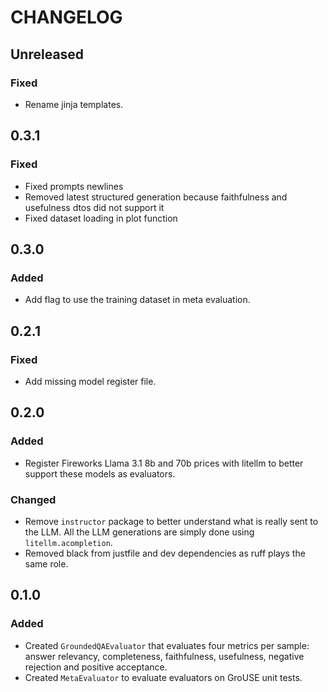 # CHANGELOG

## Unreleased

### Fixed

- Rename jinja templates.

## 0.3.1

### Fixed

- Fixed prompts newlines
- Removed latest structured generation because faithfulness and usefulness dtos did not support it
- Fixed dataset loading in plot function

## 0.3.0

### Added

- Add flag to use the training dataset in meta evaluation.

## 0.2.1

### Fixed

- Add missing model register file.

## 0.2.0

### Added

- Register Fireworks Llama 3.1 8b and 70b prices with litellm to better support these models as evaluators.

### Changed

- Remove `instructor` package to better understand what is really sent to the LLM. All the LLM generations are simply done using `litellm.acompletion`.
- Removed black from justfile and dev dependencies as ruff plays the same role.

## 0.1.0

### Added

- Created `GroundedQAEvaluator` that evaluates four metrics per sample: answer relevancy, completeness, faithfulness, usefulness, negative rejection and positive acceptance.
- Created `MetaEvaluator` to evaluate evaluators on GroUSE unit tests.

